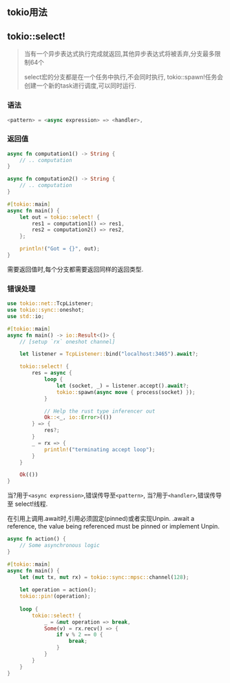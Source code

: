 ## tokio用法

## tokio::select!

> 当有一个异步表达式执行完成就返回,其他异步表达式将被丢弃,分支最多限制64个
>
> select宏的分支都是在一个任务中执行,不会同时执行,  tokio::spawn!任务会创建一个新的task进行调度,可以同时运行.

### 语法

```rust
<pattern> = <async expression> => <handler>,
```

### 返回值

``` rust
async fn computation1() -> String {
    // .. computation
}

async fn computation2() -> String {
    // .. computation
}

#[tokio::main]
async fn main() {
    let out = tokio::select! {
        res1 = computation1() => res1,
        res2 = computation2() => res2,
    };

    println!("Got = {}", out);
}
```

需要返回值时,每个分支都需要返回同样的返回类型.

### 错误处理

``` rust
use tokio::net::TcpListener;
use tokio::sync::oneshot;
use std::io;

#[tokio::main]
async fn main() -> io::Result<()> {
    // [setup `rx` oneshot channel]

    let listener = TcpListener::bind("localhost:3465").await?;

    tokio::select! {
        res = async {
            loop {
                let (socket, _) = listener.accept().await?;
                tokio::spawn(async move { process(socket) });
            }

            // Help the rust type inferencer out
            Ok::<_, io::Error>(())
        } => {
            res?;
        }
        _ = rx => {
            println!("terminating accept loop");
        }
    }

    Ok(())
}
```

当?用于`<async expression>`,错误传导至`<pattern>`,
当?用于`<handler>`,错误传导至 select!线程.

在引用上调用.await时,引用必须固定(pinned)或者实现Unpin.
.await a reference, the value being referenced must be pinned or implement Unpin.

```rust
async fn action() {
    // Some asynchronous logic
}

#[tokio::main]
async fn main() {
    let (mut tx, mut rx) = tokio::sync::mpsc::channel(128);    
    
    let operation = action();
    tokio::pin!(operation);
    
    loop {
        tokio::select! {
            _ = &mut operation => break,
            Some(v) = rx.recv() => {
                if v % 2 == 0 {
                    break;
                }
            }
        }
    }
}
```
